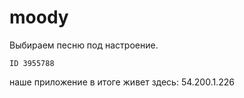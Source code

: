 moody
=====

Выбираем песню под настроение.

	ID 3955788
наше приложение в итоге живет здесь:
54.200.1.226
